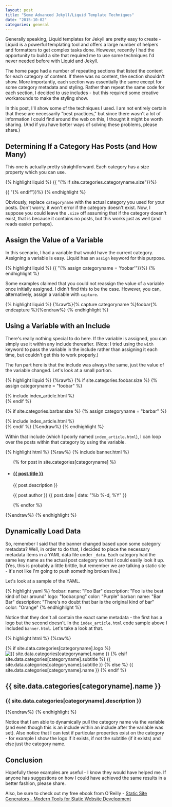 ```yaml
---
layout: post
title: "Some Advanced Jekyll/Liquid Template Techniques"
date: "2015-10-02"
categories: general
---
```


Generally speaking, Liquid templates for Jekyll are pretty easy to create - Liquid is a powerful templating tool and offers a large number of helpers and formatters to get complex tasks done. However, recently I had the opportunity to build a site that required me to use some techniques I'd never needed before with Liquid and Jekyll.

The home page had a number of repeating sections that listed the content for each category of content. If there was no content, the section shouldn't show. More importantly, each section was essentially the same except for some category metadata and styling. Rather than repeat the same code for each section, I decided to use includes - but this required some creative workarounds to make the styling show.

In this post, I'll show some of the techniques I used. I am not entirely certain that these are necessarily "best practices," but since there wasn't a lot of information I could find around the web on this, I thought it might be worth sharing. (And if you have better ways of solving these problems, please share.)

## Determining If a Category Has Posts (and How Many)

This one is actually pretty straightforward. Each category has a size property which you can use.

{% highlight liquid %}
{{ "{% if site.categories.categoryname.size"}}%}
 <!-- do something -->
{{ "{% endif"}}%}
{% endhighlight %}

Obviously, replace `categoryname` with the actual category you used for your posts. Don't worry, it won't error if the category doesn't exist. Now, I suppose you could leave the `.size` off assuming that if the category doesn't exist, that is because it contains no posts, but this works just as well (and reads easier perhaps).

## Assign the Value of a Variable

In this scenario, I had a variable that would have the current category. Assigning a variable is easy. Liquid has an `assign` keyword for this purpose.

{% highlight liquid %}
{{ "{% assign categoryname = 'foobar'"}}%}
{% endhighlight %}

Some examples claimed that you could not reassign the value of a variable once initially assigned. I didn't find this to be the case. However, you can, alternatively, assign a variable with `capture`.

{% highlight liquid %}
{%raw%}{% capture categoryname %}foobar{% endcapture %}{%endraw%}
{% endhighlight %}

## Using a Variable with an Include

There's really nothing special to do here. If the variable is assigned, you can simply use it within any include thereafter. (Note: I tried using the `with` keyword to pass the variable in the include rather than assigning it each time, but couldn't get this to work properly.)

The fun part here is that the include was always the same, just the value of the variable changed. Let's look at a small portion.

{% highlight liquid %}
{%raw%}
{% if site.categories.foobar.size %}
  {% assign categoryname = "foobar" %}
  <section>
    {% include index_article.html %}
  </section>
{% endif %}

{% if site.categories.barbar.size %}
  {% assign categoryname = "barbar" %}
  <section>
    {% include index_article.html %}
  </section>
{% endif %}
{%endraw%}
{% endhighlight %}

Within that include (which I poorly named `index_article.html`), I can loop over the posts within that category by using the variable.

{% highlight html %}
{%raw%}
{% include banner.html %}
<ul class="ArticleList">
  {% for post in site.categories[categoryname] %}
	<li>
        <h4><a href="{{ post.url | prepend: site.baseurl }}">{{ post.title }}</a></h4>
        <p>{{ post.description }}</p>
        <p><span class="Author">{{ post.author }}</span>
        <span class="PublishDate">{{ post.date | date: "%b %-d, %Y" }}</span></p>
    </li>
  {% endfor %}
</ul>
{%endraw%}
{% endhighlight %}

## Dynamically Load Data

So, remember I said that the banner changed based upon some category metadata? Well, in order to do that, I decided to place the necessary metadata items in a YAML data file under `_data`. Each category had the same key name as the actual post category so that I could easily look it up. (Yes, this is probably a little brittle, but remember we are talking a static site - it's not like I'm going to push something broken live.)

Let's look at a sample of the YAML.

{% highlight yaml %}
foobar:
  name: "Foo Bar"
  description: "Foo is the best kind of bar around"
  logo: "foobar.png"
  color: "Purple"
barbar:
  name: "Bar Bar"
  description: "There's no doubt that bar is the original kind of bar"
  color: "Orange"
{% endhighlight %}

Notice that they don't all contain the exact same metadata - the first has a logo but the second doesn't. In the `index_article.html` code sample above I included `banner.html`. Let's take a look at that.

{% highlight html %}
{%raw%}
<div class="SectionHead {{ site.data.categories[categoryname].color }}Box }}">
<div class="LogoSpot">
  {% if site.data.categories[categoryname].logo %}
    <img src="{{ site.baseurl }}/images/{{ site.data.categories[categoryname].logo }}"
      alt="{{ site.data.categories[categoryname].name }}"/>
  {% elsif site.data.categories[categoryname].subtitle %}
    {{ site.data.categories[categoryname].subtitle }}
  {% else %}
    {{ site.data.categories[categoryname].name }}
  {% endif %}
</div>
<h2>{{ site.data.categories[categoryname].name }}</h2>
<h3>{{ site.data.categories[categoryname].description }}</h3>
</div>
{%endraw%}
{% endhighlight %}

Notice that I am able to dynamically pull the category name via the variable (and even though this is an include within an include after the variable was set). Also notice that I can test if particular properties exist on the category - for example I show the logo if it exists, if not the subtitle (if it exists) and else just the category name.

## Conclusion

Hopefully these examples are useful - I know they would have helped me. If anyone has suggestions on how I could have achieved the same results in a better fashion, please share.

Also, be sure to check out my free ebook from O'Reilly - [Static Site Generators - Modern Tools for Static Website Development](http://www.oreilly.com/web-platform/free/static-site-generators.csp)
